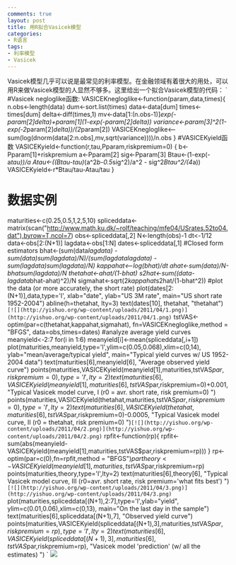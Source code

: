 ```yaml
---
comments: true
layout: post
title: 用R拟合Vasicek模型
categories:
- R语言
tags:
- 利率模型
- Vasicek
---
```


Vasicek模型几乎可以说是最常见的利率模型。在金融领域有着很大的用处，可以用R来做Vasicek模型的人显然不够多。这里给出一个拟合Vasicek模型的代码：
`
#Vasicek negloglike函数:
VASICEKnegloglike<-function(param,data,times){ n.obs<-length(data)
  dum<-sort.list(times)
  data<-data[dum]
  times<-times[dum]
  delta<-diff(times,1)
  mv<-data[1:(n.obs-1)]*exp(-param[2]*delta)+param[1]*(1-exp(-param[2]*delta))
  variance<-param[3]^2*(1-exp(-2*param[2]*delta))/(2*param[2])
  VASICEKnegloglike<--sum(log(dnorm(data[2:n.obs],mv,sqrt(variance))))/n.obs
  }
#VASICEKyield函数
VASICEKyield<-function(r,tau,Pparam,riskpremium=0)
{ b<-Pparam[1]+riskpremium
  a<-Pparam[2]
  sig<-Pparam[3]
  Btau<-(1-exp(-a*tau))/a
  Atau<-((Btau-tau)*(a^2*b-0.5*sig^2)/a^2 - sig^2*Btau^2/(4*a))
  VASICEKyield<-r*Btau/tau-Atau/tau
}
# 数据实例
maturities<-c(0.25,0.5,1,2,5,10)
spliceddata<-matrix(scan("http://www.math.ku.dk/~rolf/teaching/mfe04/USrates.52to04.dat"),byrow=T,ncol=7)
obs<-spliceddata[,2]
N<-length(obs)-1
dt<-1/12
data<-obs[2:(N+1)]
lagdata<-obs[1:N]
dates<-spliceddata[,1]
#Closed form estimators
bhat<-(sum(data*lagdata) - sum(data)*sum(lagdata)/N)/(sum(lagdata*lagdata) - sum(lagdata)*sum(lagdata)/N)
kappahat<--log(bhat)/dt
ahat<-sum(data)/N-bhat*sum(lagdata)/N
thetahat<-ahat/(1-bhat)
s2hat<-sum((data-lagdata*bhat-ahat)^2)/N
sigmahat<-sqrt(2*kappahat*s2hat/(1-bhat^2))
#plot the data (or more accurately, the short rate)
plot(dates[2:(N+1)],data,type='l', xlab="date", ylab="US 3M rate", main="US short rate 1952-2004")
abline(h=thetahat, lty=3)
text(dates[10], thetahat, "thetahat")
`
[![](http://yishuo.org/wp-content/uploads/2011/04/1.png)](http://yishuo.org/wp-content/uploads/2011/04/1.png)
`
tstVAS<-optim(par=c(thetahat,kappahat,sigmahat),
              fn=VASICEKnegloglike,method = "BFGS", data=obs,times=dates)
#analyze average yield curves
meanyield<-2:7
for(i in 1:6) meanyield[i]<-mean(spliceddata[,i+1])
plot(maturities,meanyield,type='l',ylim=c(0.05,0.068),xlim=c(0,14),
     ylab="mean/average/typical yield",
	 main="Typical yield curves w/ US  1952-2004 data")
text(maturities[6],meanyield[6], "Average observed yield curve")
points(maturities,VASICEKyield(meanyield[1],maturities,tstVAS$par,riskpremium=0),type='l',lty=2)
text(maturities[6],VASICEKyield(meanyield[1],maturities[6],tstVAS$par,riskpremium=0)+0.001,
                       "Typical Vasicek model curve, I (r0 = avr. short rate, risk premium=0) ")
points(maturities,VASICEKyield(thetahat,maturities,tstVAS$par,riskpremium=0),type='l',lty=2)
text(maturities[6],VASICEKyield(thetahat,maturities[6],tstVAS$par,riskpremium=0)-0.0005,
     "Typical Vasicek model curve, II (r0 = thetahat, risk premium=0) ")`
[![](http://yishuo.org/wp-content/uploads/2011/04/2.png)](http://yishuo.org/wp-content/uploads/2011/04/2.png)
`
rpfit<-function(rp){
rpfit<-sum(abs(meanyield-VASICEKyield(meanyield[1],maturities,tstVAS$par,riskpremium=rp)))
}
rp<-optim(par=c(0),fn=rpfit,method = "BFGS")$par
theory<-VASICEKyield(meanyield[1],maturities,tstVAS$par,riskpremium=rp)
points(maturities,theory,type='l',lty=2)
text(maturities[6],theory[6],
        "Typical Vasicek model curve, III (r0=avr. short rate, risk premium='what fits best') ")
`
[![](http://yishuo.org/wp-content/uploads/2011/04/3.png)](http://yishuo.org/wp-content/uploads/2011/04/3.png)
`
plot(maturities,spliceddata[(N+1),2:7],type='l',ylab="yield",
             ylim=c(0.01,0.06),xlim=c(0,13), main="On the last day in the sample")
text(maturities[6],spliceddata[(N+1),7], "Observed yield curve")
points(maturities,VASICEKyield(spliceddata[(N+1),3],maturities,tstVAS$par,riskpremium=rp),type='l',lty=2)
text(maturities[6],VASICEKyield(spliceddata[(N+1),3],maturities[6],tstVAS$par,riskpremium=rp),
"Vasicek model 'prediction' (w/ all the estimates) ")
`
[![](http://yishuo.org/wp-content/uploads/2011/04/4.png)](http://yishuo.org/wp-content/uploads/2011/04/4.png)

